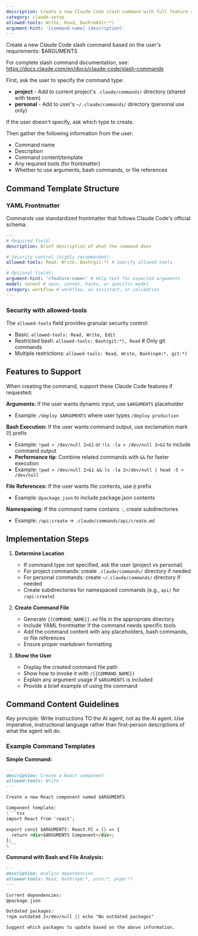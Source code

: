 ```yaml
---
description: Create a new Claude Code slash command with full feature support
category: claude-setup
allowed-tools: Write, Read, Bash(mkdir:*)
argument-hint: '[command-name] [description]'
---
```


Create a new Claude Code slash command based on the user's requirements: $ARGUMENTS

For complete slash command documentation, see: https://docs.claude.com/en/docs/claude-code/slash-commands

First, ask the user to specify the command type:

- **project** - Add to current project's `.claude/commands/` directory (shared with team)
- **personal** - Add to user's `~/.claude/commands/` directory (personal use only)

If the user doesn't specify, ask which type to create.

Then gather the following information from the user:

- Command name
- Description
- Command content/template
- Any required tools (for frontmatter)
- Whether to use arguments, bash commands, or file references

## Command Template Structure

### YAML Frontmatter

Commands use standardized frontmatter that follows Claude Code's official schema:

```yaml
---
# Required field:
description: Brief description of what the command does

# Security control (highly recommended):
allowed-tools: Read, Write, Bash(git:*) # Specify allowed tools

# Optional fields:
argument-hint: '<feature-name>' # Help text for expected arguments
model: sonnet # opus, sonnet, haiku, or specific model
category: workflow # workflow, ai-assistant, or validation
---
```

### Security with allowed-tools

The `allowed-tools` field provides granular security control:

- Basic: `allowed-tools: Read, Write, Edit`
- Restricted bash: `allowed-tools: Bash(git:*), Read` # Only git commands
- Multiple restrictions: `allowed-tools: Read, Write, Bash(npm:*, git:*)`

## Features to Support

When creating the command, support these Claude Code features if requested:

**Arguments:** If the user wants dynamic input, use `$ARGUMENTS` placeholder

- Example: `/deploy $ARGUMENTS` where user types `/deploy production`

**Bash Execution:** If the user wants command output, use exclamation mark (!) prefix

- Example: `!pwd > /dev/null 2>&1` or `!ls -la > /dev/null 2>&1` to include command output
- **Performance tip**: Combine related commands with `&&` for faster execution
- Example: `!pwd > /dev/null 2>&1 && ls -la 2>/dev/null | head -5 > /dev/null`

**File References:** If the user wants file contents, use `@` prefix

- Example: `@package.json` to include package.json contents

**Namespacing:** If the command name contains `:`, create subdirectories

- Example: `/api:create` → `.claude/commands/api/create.md`

## Implementation Steps

1. **Determine Location**
   - If command type not specified, ask the user (project vs personal)
   - For project commands: create `.claude/commands/` directory if needed
   - For personal commands: create `~/.claude/commands/` directory if needed
   - Create subdirectories for namespaced commands (e.g., `api/` for `/api:create`)

2. **Create Command File**
   - Generate `{{COMMAND_NAME}}.md` file in the appropriate directory
   - Include YAML frontmatter if the command needs specific tools
   - Add the command content with any placeholders, bash commands, or file references
   - Ensure proper markdown formatting

3. **Show the User**
   - Display the created command file path
   - Show how to invoke it with `/{{COMMAND_NAME}}`
   - Explain any argument usage if `$ARGUMENTS` is included
   - Provide a brief example of using the command

## Command Content Guidelines

Key principle: Write instructions TO the AI agent, not as the AI agent. Use imperative, instructional language rather than first-person descriptions of what the agent will do.

### Example Command Templates

**Simple Command:**

````markdown
---
description: Create a React component
allowed-tools: Write
---

Create a new React component named $ARGUMENTS

Component template:
\```tsx
import React from 'react';

export const $ARGUMENTS: React.FC = () => {
  return <div>$ARGUMENTS Component</div>;
};
\```
````

**Command with Bash and File Analysis:**

```markdown
---
description: Analyze dependencies
allowed-tools: Read, Bash(npm:*, yarn:*, pnpm:*)
---

Current dependencies:
@package.json

Outdated packages:
!npm outdated 2>/dev/null || echo "No outdated packages"

Suggest which packages to update based on the above information.
```
